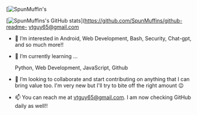 [![SpunMuffin's](https://github-readme-stats.vercel.app/api/top-langs/?SpunMuffins=Your_GitHub_Username&theme=blue-green)


[![SpunMuffins's GitHub stats](https://github-readme-stats.vercel.app/api?username=SpunMuffins)](https://github.com/SpunMuffins/github-readme- 
vtguy65@gmail.com


- 👀 I’m interested in Android, Web Development, Bash, Security, Chat-gpt, and so much more!!


- 🌱 I’m currently learning ...

  Python, Web Development, JavaScript, Github


- 💞️ I’m looking to collaborate and start contributing on anything that I can bring value too. I'm very new but I'll try to bite off the right amount 😉


- 📫 You can reach me at vtguy65@gmail.com. I am now checking GitHub daily as well!!

<!---
SpunMuffins/SpunMuffins is a ✨ special ✨ repository because its `README.md` (this file) appears on your GitHub profile.
You can click the Preview link to take a look at your changes.
--->
